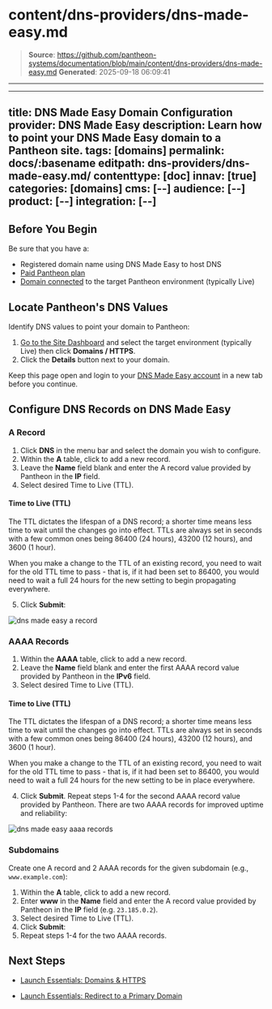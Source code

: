 # content/dns-providers/dns-made-easy.md

> **Source**: https://github.com/pantheon-systems/documentation/blob/main/content/dns-providers/dns-made-easy.md
> **Generated**: 2025-09-18 06:09:41

---

---
title: DNS Made Easy Domain Configuration
provider: DNS Made Easy
description: Learn how to point your DNS Made Easy domain to a Pantheon site.
tags: [domains]
permalink: docs/:basename
editpath: dns-providers/dns-made-easy.md/
contenttype: [doc]
innav: [true]
categories: [domains]
cms: [--]
audience: [--]
product: [--]
integration: [--]
---
## Before You Begin
Be sure that you have a:

- Registered domain name using DNS Made Easy to host DNS
- [Paid Pantheon plan](/guides/launch/plans)
- [Domain connected](/guides/launch/domains) to the target Pantheon environment (typically Live)

## Locate Pantheon's DNS Values
Identify DNS values to point your domain to Pantheon:

1. [Go to the Site Dashboard](/guides/account-mgmt/workspace-sites-teams/sites#site-dashboard) and select the target environment (typically <Icon icon="wavePulse" /> Live) then click **<Icon icon="global" /> Domains / HTTPS**.
2. Click the **Details** button next to your domain.

Keep this page open and login to your [DNS Made Easy account](https://cp.dnsmadeeasy.com/) in a new tab before you continue.

## Configure DNS Records on DNS Made Easy

### A Record
1. Click **DNS** in the menu bar and select the domain you wish to configure.
2. Within the **A** table, click <Icon icon="plus" /> to add a new record.
3. Leave the **Name** field blank and enter the A record value provided by Pantheon in the **IP** field.
4. Select desired Time to Live (TTL).

  <Accordion title="Learn More" id="ttl" icon="info-sign">

  #### Time to Live (TTL)

  The TTL dictates the lifespan of a DNS record; a shorter time means less time to wait until the changes go into effect. TTLs are always set in seconds with a few common ones being 86400 (24 hours),  43200 (12 hours), and 3600 (1 hour).

  When you make a change to the TTL of an existing record, you need to wait for the old TTL time to pass - that is, if it had been set to 86400, you would need to wait a full 24 hours for the new setting to begin propagating everywhere.

  </Accordion>

5. Click **Submit**:

  ![dns made easy a record](../../images/dns-made-easy-a-record.png)

### AAAA Records
1. Within the **AAAA** table, click <Icon icon="plus" /> to add a new record.
2. Leave the **Name** field blank and enter the first AAAA record value provided by Pantheon in the **IPv6** field.
3. Select desired Time to Live (TTL).

  <Accordion title="Learn More" id="ttl2" icon="info-sign">

  #### Time to Live (TTL)

  The TTL dictates the lifespan of a DNS record; a shorter time means less time to wait until the changes go into effect. TTLs are always set in seconds with a few common ones being 86400 (24 hours),  43200 (12 hours), and 3600 (1 hour).

  When you make a change to the TTL of an existing record, you need to wait for the old TTL time to pass - that is, if it had been set to 86400, you would need to wait a full 24 hours for the new setting to be in place everywhere.

  </Accordion>

4. Click **Submit**. Repeat steps 1-4 for the second AAAA record value provided by Pantheon. There are two AAAA records for improved uptime and reliability:

  ![dns made easy aaaa records](../../images/dns-made-easy-aaaa-records.png)

### Subdomains
Create one A record and 2 AAAA records for the given subdomain (e.g., `www.example.com`):

1. Within the **A** table, click <Icon icon="plus" /> to add a new record.
2. Enter **www** in the **Name** field and enter the A record value provided by Pantheon in the **IP** field (e.g. `23.185.0.2`).
3. Select desired Time to Live (TTL).
4. Click **Submit**:
5. Repeat steps 1-4 for the two AAAA records.

## Next Steps

* [Launch Essentials: Domains & HTTPS](/guides/launch/domains)

* [Launch Essentials: Redirect to a Primary Domain](/guides/launch/redirects)
